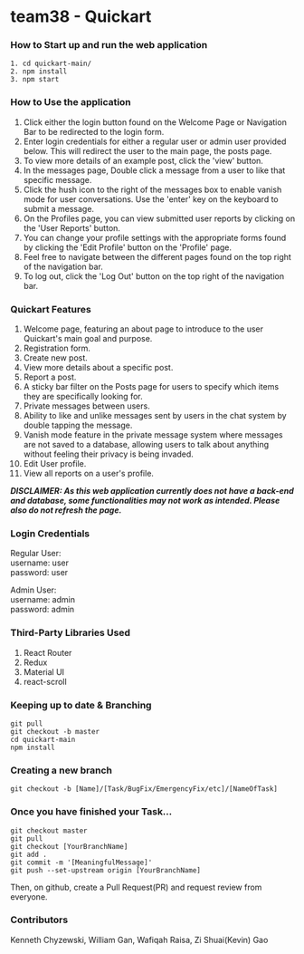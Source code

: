 # team38 - Quickart

### How to Start up and run the web application
```
1. cd quickart-main/ 
2. npm install  
3. npm start 
```

### How to Use the application

1. Click either the login button found on the Welcome Page or Navigation Bar to be redirected to the login form.
2. Enter login credentials for either a regular user or admin user provided below. This will redirect the user to the main page, the posts page.
3. To view more details of an example post, click the 'view' button. 
4. In the messages page, Double click a message from a user to like that specific message.
5. Click the hush icon to the right of the messages box to enable vanish mode for user conversations. Use the 'enter' key on the keyboard to submit a message.
6. On the Profiles page, you can view submitted user reports by clicking on the 'User Reports' button.
7. You can change your profile settings with the appropriate forms found by clicking the 'Edit Profile' button on the 'Profile' page.
8. Feel free to navigate between the different pages found on the top right of the navigation bar.
9. To log out, click the 'Log Out' button on the top right of the navigation bar. 

### Quickart Features
1. Welcome page, featuring an about page to introduce to the user Quickart's main goal and purpose. 
2. Registration form.
3. Create new post. 
4. View more details about a specific post. 
5. Report a post.
6. A sticky bar filter on the Posts page for users to specify which items they are specifically looking for. 
7. Private messages between users.
8. Ability to like and unlike messages sent by users in the chat system by double tapping the message.
9. Vanish mode feature in the private message system where messages are not saved to a database, allowing users to talk about anything without feeling their privacy is being invaded. 
10. Edit User profile.
11. View all reports on a user's profile.

***DISCLAIMER: As this web application currently does not have a back-end and database, some functionalities may not work as intended. Please also do not refresh the page.*** 

### Login Credentials 
Regular User: \
username: user \
password: user 

Admin User: \
username: admin \
password: admin 

### Third-Party Libraries Used
1. React Router
2. Redux 
3. Material UI
4. react-scroll


### Keeping up to date & Branching
```
git pull 
git checkout -b master 
cd quickart-main 
npm install 
```
### Creating a new branch
```
git checkout -b [Name]/[Task/BugFix/EmergencyFix/etc]/[NameOfTask]
```
### Once you have finished your Task...
```
git checkout master 
git pull 
git checkout [YourBranchName] 
git add . 
git commit -m '[MeaningfulMessage]' 
git push --set-upstream origin [YourBranchName]
```
Then, on github, create a Pull Request(PR) and request review from everyone.

### Contributors 
Kenneth Chyzewski, William Gan, Wafiqah Raisa, Zi Shuai(Kevin) Gao
